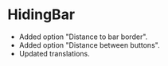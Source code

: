 # HidingBar

* Added option "Distance to bar border".
* Added option "Distance between buttons".
* Updated translations.